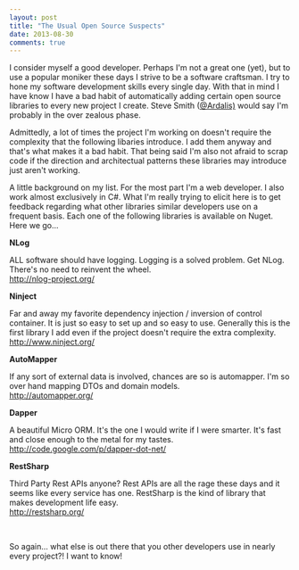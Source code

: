 ```yaml
---
layout: post
title: "The Usual Open Source Suspects"
date: 2013-08-30
comments: true
---
```

<p>I consider myself a good developer. Perhaps I'm not a great one (yet), but to use a popular moniker these days I strive to be a software craftsman. I try to hone my software development skills every single day. With that in mind I have know I have a bad habit of automatically adding certain open source libraries to every new project I create. Steve Smith (<a href="https://twitter.com/ardalis/">@Ardalis)</a> would say I'm probably in the over zealous phase.</p>
<p>Admittedly, a lot of times the project I'm working on doesn't require the complexity that the following libaries introduce. I add them anyway and that's what makes it a bad habit. That being said I'm also not afraid to scrap code if the direction and architectual patterns these libraries may introduce just aren't working.</p>
<p>A little background on my list. For the most part I'm a web developer. I also work almost exclusively in C#. What I'm really trying to elicit here is to get feedback regarding what other libraries similar developers use on a frequent basis. Each one of the following libraries is available on Nuget. Here we go...</p>
<p><strong>NLog <br /></strong></p>
<p>ALL software should have logging. Logging is a solved problem. Get NLog. There's no need to reinvent the wheel.<br /><a href="http://nlog-project.org/">http://nlog-project.org/</a></p>
<p><strong>Ninject</strong></p>
<p>Far and away my favorite dependency injection / inversion of control container. It is just so easy to set up and so easy to use. Generally this is the first library I add even if the project doesn't require the extra complexity. <br /><a href="http://www.ninject.org/">http://www.ninject.org/</a></p>
<p><strong>AutoMapper</strong></p>
<p>If any sort of external data is involved, chances are so is automapper. I'm so over hand mapping DTOs and domain models.<br /><a href="http://automapper.org/">http://automapper.org/</a></p>
<p><strong>Dapper</strong></p>
<p>A beautiful Micro ORM. It's the one I would write if I were smarter. It's fast and close enough to the metal for my tastes.<br /><a href="http://code.google.com/p/dapper-dot-net/">http://code.google.com/p/dapper-dot-net/</a></p>
<p><strong>RestSharp</strong></p>
<p>Third Party Rest APIs anyone? Rest APIs are all the rage these days and it seems like every service has one. RestSharp is the kind of library that makes development life easy.<br /><a href="http://restsharp.org/">http://restsharp.org/</a></p>
<p>&nbsp;</p>
<p>So again... what else is out there that you other developers use in nearly every project?! I want to know!</p>